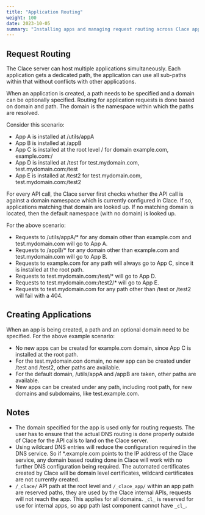 ```yaml
---
title: "Application Routing"
weight: 100
date: 2023-10-05
summary: "Installing apps and managing request routing across Clace applications, using path and domain"
---
```


## Request Routing

The Clace server can host multiple applications simultaneously. Each application gets a dedicated path, the application can use all sub-paths within that without conflicts with other applications.

When an application is created, a path needs to be specified and a domain can be optionally specified. Routing for application requests is done based on domain and path. The domain is the namespace within which the paths are resolved.

Consider this scenario:

- App A is installed at /utils/appA
- App B is installed at /appB
- App C is installed at the root level / for domain example.com, example.com:/
- App D is installed at /test for test.mydomain.com, test.mydomain.com:/test
- App E is installed at /test2 for test.mydomain.com, test.mydomain.com:/test2

For every API call, the Clace server first checks whether the API call is against a domain namespace which is currently configured in Clace. If so, applications matching that domain are looked up. If no matching domain is located, then the default namespace (with no domain) is looked up.

For the above scenario:

- Requests to /utils/appA/\* for any domain other than example.com and test.mydomain.com will go to App A.
- Requests to /appB/\* for any domain other than example.com and test.mydomain.com will go to App B.
- Requests to example.com for any path will always go to App C, since it is installed at the root path.
- Requests to test.mydomain.com:/test/\* will go to App D.
- Requests to test.mydomain.com:/test2/\* will go to App E.
- Requests to test.mydomain.com for any path other than /test or /test2 will fail with a 404.

## Creating Applications

When an app is being created, a path and an optional domain need to be specified. For the above example scenario:

- No new apps can be created for example.com domain, since App C is installed at the root path.
- For the test.mydomain.con domain, no new app can be created under /test and /test2, other paths are available.
- For the default domain, /utils/appA and /appB are taken, other paths are available.
- New apps can be created under any path, including root path, for new domains and subdomains, like test.example.com.

## Notes

- The domain specified for the app is used only for routing requests. The user has to ensure that the actual DNS routing is done properly outside of Clace for the API calls to land on the Clace server.
- Using wildcard DNS entries will reduce the configuration required in the DNS service. So if \*.example.com points to the IP address of the Clace service, any domain based routing done in Clace will work with no further DNS configuration being required. The automated certificates created by Clace will be domain level certificates, wildcard certificates are not currently created.
- `/_clace/` API path at the root level and `/_clace_app/` within an app path are reserved paths, they are used by the Clace internal APIs, requests will not reach the app. This applies for all domains. `_cl_` is reserved for use for internal apps, so app path last component cannot have `_cl_`.
